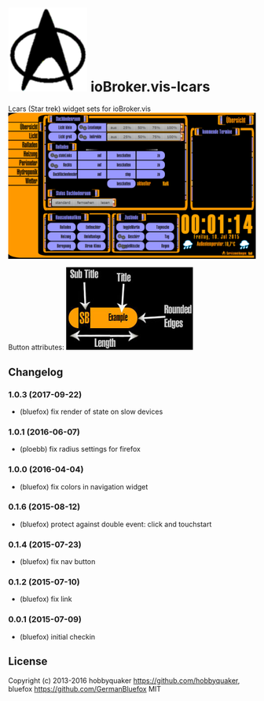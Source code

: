 ![Logo](admin/lcars.png)
ioBroker.vis-lcars
============

Lcars (Star trek) widget sets for ioBroker.vis
![Example](img/widgets.png)

Button attributes:
![Button description](widgets/lcars/img/buttons.jpg)

## Changelog
### 1.0.3 (2017-09-22)
- (bluefox) fix render of state on slow devices

### 1.0.1 (2016-06-07)
- (ploebb) fix radius settings for firefox

### 1.0.0 (2016-04-04)
- (bluefox) fix colors in navigation widget

### 0.1.6 (2015-08-12)
- (bluefox) protect against double event: click and touchstart

### 0.1.4 (2015-07-23)
- (bluefox) fix nav button

### 0.1.2 (2015-07-10)
- (bluefox) fix link

### 0.0.1 (2015-07-09)
- (bluefox) initial checkin

## License
 Copyright (c) 2013-2016 hobbyquaker https://github.com/hobbyquaker, bluefox https://github.com/GermanBluefox
 MIT
